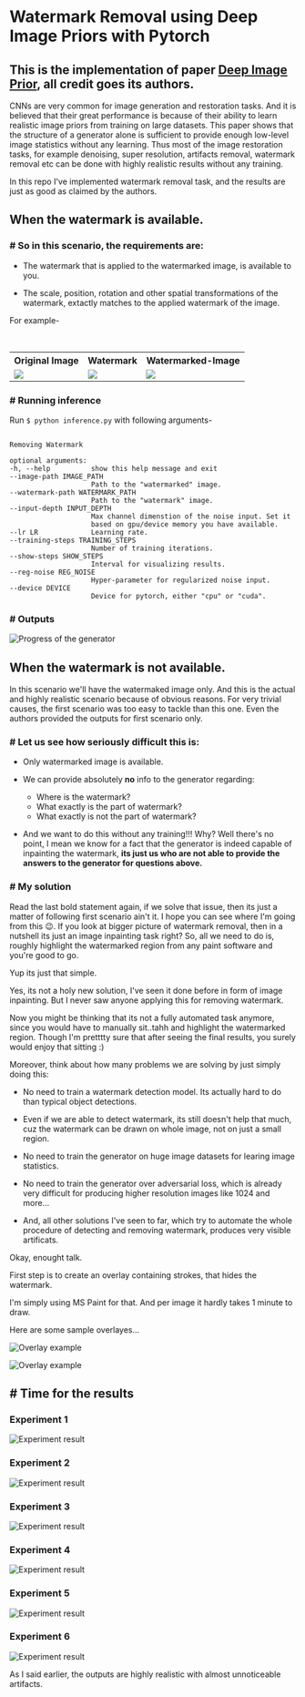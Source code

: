 # Watermark Removal using Deep Image Priors with Pytorch

## __This is the implementation of paper [Deep Image Prior](https://dmitryulyanov.github.io/deep_image_prior), all credit goes its authors.__

CNNs are very common for image generation and restoration tasks. And it is believed that their great performance is because of their ability to learn realistic image priors from training on large datasets. This paper shows that the structure of a generator alone is sufficient to provide enough low-level image statistics without any learning. Thus most of the image restoration tasks, for example denoising, super resolution, artifacts removal, watermark removal etc can be done with highly realistic results without any training.

In this repo I've implemented watermark removal task, and the results are just as good as claimed by the authors. 

## When the watermark is available.

### # So in this scenario, the requirements are:

- The watermark that is applied to the watermarked image, is available to you.

- The scale, position, rotation and other spatial transformations of the watermark, extactly matches to the applied watermark of the image.

For example-

<table style="float:center">
 <tr>
  <th>Original Image</th><th>Watermark</th><th>Watermarked-Image</th>
 </tr>
 <tr>
  <td>
   <img src='./outputs/watermark-available/original-image.png' >
  </td>
  <td>
    <img src='./outputs/watermark-available/watermark.png' >
  </td>
  <td>
    <img src='./outputs/watermark-available/watermarked-image.png' >
  </td>
</tr>
</table>

### # Running inference

Run `$ python inference.py` with following arguments-

```

Removing Watermark

optional arguments:
-h, --help          show this help message and exit
--image-path IMAGE_PATH
                    Path to the "watermarked" image.
--watermark-path WATERMARK_PATH
                    Path to the "watermark" image.
--input-depth INPUT_DEPTH
                    Max channel dimenstion of the noise input. Set it
                    based on gpu/device memory you have available.
--lr LR             Learning rate.
--training-steps TRAINING_STEPS
                    Number of training iterations.
--show-steps SHOW_STEPS
                    Interval for visualizing results.
--reg-noise REG_NOISE
                    Hyper-parameter for regularized noise input.
--device DEVICE
                    Device for pytorch, either "cpu" or "cuda".

```

### # Outputs

![Progress of the generator](outputs/watermark-available/progress.gif)

## __When the watermark is not available__.

In this scenario we'll have the watermaked image only. And this is the actual and highly realistic scenario because of obvious reasons. For very trivial causes, the first scenario was too easy to tackle than this one. Even the authors provided the outputs for first scenario only.

### # Let us see how seriously difficult this is:

- Only watermarked image is available.

- We can provide absolutely __no__ info to the generator regarding:

    - Where is the watermark?
    - What exactly is the part of watermark?
    - What exactly is not the part of watermark?

- And we want to do this without any training!!! Why? Well there's no point, I mean we know for a fact that the generator is indeed capable of inpainting the watermark, __its just us who are not able to provide the answers to the generator for questions above.__

### # My solution

Read the last bold statement again, if we solve that issue, then its just a matter of following first scenario ain't it. I hope you can see where I'm going from this 😉. If you look at bigger picture of watermark removal, then in a nutshell its just an image inpainting task right? So, all we need to do is, roughly highlight the watermarked region from any paint software and you're good to go.

Yup its just that simple.

Yes, its not a holy new solution, I've seen it done before in form of image inpainting. But I never saw anyone applying this for removing watermark.

Now you might be thinking that its not a fully automated task anymore, since you would have to manually sit..tahh and highlight the watermarked region. Though I'm pretttty sure that after seeing the final results, you surely would enjoy that sitting :)

Moreover, think about how many problems we are solving by just simply doing this:

- No need to train a watermark detection model. Its actually hard to do than typical object detections.

- Even if we are able to detect watermark, its still doesn't help that much, cuz the watermark can be drawn on whole image, not on just a small region.

- No need to train the generator on huge image datasets for learing image statistics.

- No need to train the generator over adversarial loss, which is already very difficult for producing higher resolution images like 1024 and more...

- And, all other solutions I've seen to far, which try to automate the whole procedure of detecting and removing watermark, produces very visible artificats.

Okay, enought talk.

First step is to create an overlay containing strokes, that hides the watermark.

I'm simply using MS Paint for that. And per image it hardly takes 1 minute to draw.

Here are some sample overlayes...

![Overlay example](outputs/watermark-unavailable/overlays/overlay1.png)

![Overlay example](outputs/watermark-unavailable/overlays/overlay2.png)

## # Time for the results

### Experiment 1

![Experiment result](outputs/watermark-unavailable/output1.png)

### Experiment 2

![Experiment result](outputs/watermark-unavailable/output2.png)

### Experiment 3

![Experiment result](outputs/watermark-unavailable/output3.png)

### Experiment 4

![Experiment result](outputs/watermark-unavailable/output4.png)

### Experiment 5

![Experiment result](outputs/watermark-unavailable/output5.png)

### Experiment 6

![Experiment result](outputs/watermark-unavailable/output6.png)

As I said earlier, the outputs are highly realistic with almost unnoticeable artifacts.